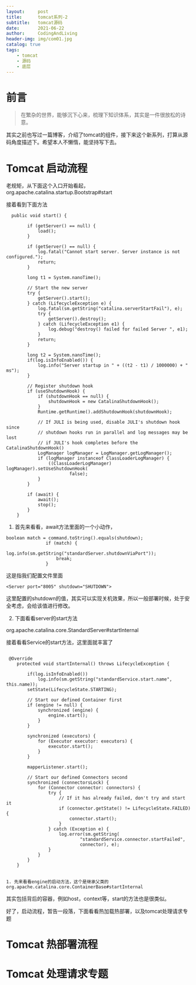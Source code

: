 ```yaml
---
layout:     post
title:      tomcat系列-2
subtitle:   tomcat源码
date:       2021-06-22
author:     CodingAndLiving
header-img: img/com01.jpg
catalog: true
tags:
    - tomcat
    - 源码
    - 底层
---
```

# 前言

> 在繁杂的世界，能够沉下心来，梳理下知识体系，其实是一件很放松的诗意。

其实之前也写过一篇博客，介绍了tomcat的组件，接下来这个新系列，打算从源码角度描述下。希望本人不懒惰，能坚持写下去。

# Tomcat 启动流程

老规矩，从下面这个入口开始看起，
org.apache.catalina.startup.Bootstrap#start

接着看到下面方法

```
  public void start() {

        if (getServer() == null) {
            load();
        }

        if (getServer() == null) {
            log.fatal("Cannot start server. Server instance is not configured.");
            return;
        }

        long t1 = System.nanoTime();

        // Start the new server
        try {
            getServer().start();
        } catch (LifecycleException e) {
            log.fatal(sm.getString("catalina.serverStartFail"), e);
            try {
                getServer().destroy();
            } catch (LifecycleException e1) {
                log.debug("destroy() failed for failed Server ", e1);
            }
            return;
        }

        long t2 = System.nanoTime();
        if(log.isInfoEnabled()) {
            log.info("Server startup in " + ((t2 - t1) / 1000000) + " ms");
        }

        // Register shutdown hook
        if (useShutdownHook) {
            if (shutdownHook == null) {
                shutdownHook = new CatalinaShutdownHook();
            }
            Runtime.getRuntime().addShutdownHook(shutdownHook);

            // If JULI is being used, disable JULI's shutdown hook since
            // shutdown hooks run in parallel and log messages may be lost
            // if JULI's hook completes before the CatalinaShutdownHook()
            LogManager logManager = LogManager.getLogManager();
            if (logManager instanceof ClassLoaderLogManager) {
                ((ClassLoaderLogManager) logManager).setUseShutdownHook(
                        false);
            }
        }

        if (await) {
            await();
            stop();
        }
    }

```


1. 首先来看看，await方法里面的一个小动作，

 ```
 boolean match = command.toString().equals(shutdown);
                if (match) {
                    log.info(sm.getString("standardServer.shutdownViaPort"));
                    break;
                }
```

这是指我们配置文件里面


`<Server port="8005" shutdown="SHUTDOWN">`

这里配置的shutdown的值，其实可以实现关机效果，所以一般部署时候，处于安全考虑，会给该值进行修改。



2. 下面看看server的start方法

org.apache.catalina.core.StandardServer#startInternal

接着看看Service的start方法，这里面就丰富了
```

 @Override
    protected void startInternal() throws LifecycleException {

        if(log.isInfoEnabled())
            log.info(sm.getString("standardService.start.name", this.name));
        setState(LifecycleState.STARTING);

        // Start our defined Container first
        if (engine != null) {
            synchronized (engine) {
                engine.start();
            }
        }

        synchronized (executors) {
            for (Executor executor: executors) {
                executor.start();
            }
        }

        mapperListener.start();

        // Start our defined Connectors second
        synchronized (connectorsLock) {
            for (Connector connector: connectors) {
                try {
                    // If it has already failed, don't try and start it
                    if (connector.getState() != LifecycleState.FAILED) {
                        connector.start();
                    }
                } catch (Exception e) {
                    log.error(sm.getString(
                            "standardService.connector.startFailed",
                            connector), e);
                }
            }
        }
    }


```

	1. 先来看看engine的启动方法，这个是继承父类的  org.apache.catalina.core.ContainerBase#startInternal

其实包括背后的容器，例如host，context等，start的方法也是很类似。


好了，启动流程，暂告一段落，下面看看热加载热部署，以及tomcat处理请求专题

# Tomcat 热部署流程

# Tomcat 处理请求专题